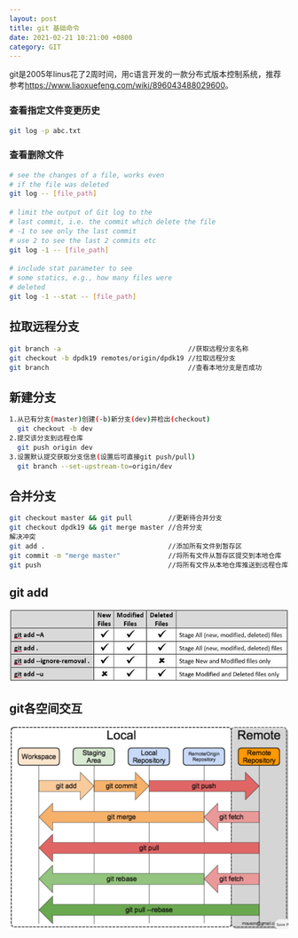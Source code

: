 ```yaml
---
layout: post
title: git 基础命令
date: 2021-02-21 10:21:00 +0800
category: GIT
---
```


git是2005年linus花了2周时间，用c语言开发的一款分布式版本控制系统，推荐参考<https://www.liaoxuefeng.com/wiki/896043488029600>。

### 查看指定文件变更历史

```bash
git log -p abc.txt
```

### 查看删除文件

```bash
# see the changes of a file, works even 
# if the file was deleted
git log -- [file_path]

# limit the output of Git log to the 
# last commit, i.e. the commit which delete the file
# -1 to see only the last commit
# use 2 to see the last 2 commits etc
git log -1 -- [file_path]

# include stat parameter to see
# some statics, e.g., how many files were 
# deleted
git log -1 --stat -- [file_path] 
```

## 拉取远程分支

```bash
git branch -a                                //获取远程分支名称
git checkout -b dpdk19 remotes/origin/dpdk19 //拉取远程分支
git branch                                   //查看本地分支是否成功
```

## 新建分支

```bash
1.从已有分支(master)创建(-b)新分支(dev)并检出(checkout)
  git checkout -b dev
2.提交该分支到远程仓库
  git push origin dev
3.设置默认提交获取分支信息(设置后可直接git push/pull)
  git branch --set-upstream-to=origin/dev
```

## 合并分支

```bash
git checkout master && git pull         //更新待合并分支
git checkout dpdk19 && git merge master //合并分支
解决冲突
git add .                               //添加所有文件到暂存区
git commit -m "merge master"            //将所有文件从暂存区提交到本地仓库
git push                                //将所有文件从本地仓库推送到远程仓库
```

## git add

![git-add.jpg](/public/img/git/git-add.jpg)

## git各空间交互

![git-all.png](/public/img/git/git-交互.png)